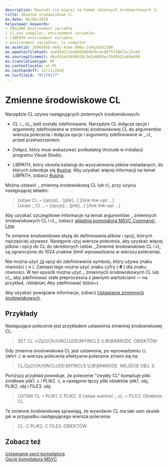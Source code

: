 ```yaml
---
description: Dowiedz się więcej na temat zmiennych środowiskowych CL
title: Zmienne środowiskowe CL
ms.date: 06/06/2019
helpviewer_keywords:
- INCLUDE environment variable
- cl.exe compiler, environment variables
- LIBPATH environment variable
- environment variables, CL compiler
ms.assetid: 2606585b-a681-42ee-986e-1c9a2da32108
ms.openlocfilehash: 1be95d2c2eddd204846fbcdc8675f28d71c25c0d
ms.sourcegitcommit: d6af41e42699628c3e2e6063ec7b03931a49a098
ms.translationtype: MT
ms.contentlocale: pl-PL
ms.lasthandoff: 12/11/2020
ms.locfileid: "97179177"
---
```

# <a name="cl-environment-variables"></a>Zmienne środowiskowe CL

Narzędzie CL używa następujących zmiennych środowiskowych:

- CL i \_ cl_, jeśli zostały zdefiniowane. Narzędzie CL dołącza opcje i argumenty zdefiniowane w zmiennej środowiskowej CL do argumentów wiersza polecenia i dołącza opcje i argumenty zdefiniowane w \_ cl_ przed przetworzeniem.

- Dołącz, który musi wskazywać podkatalog \Include w instalacji programu Visual Studio.

- LIBPATH, który określa katalogi do wyszukiwania plików metadanych, do których odwołuje się [#using](../../preprocessor/hash-using-directive-cpp.md). Aby uzyskać więcej informacji na temat LIBPATH, zobacz [#using](../../preprocessor/hash-using-directive-cpp.md).

Można ustawić \_ zmienną środowiskową CL lub cl_ przy użyciu następującej składni:

> Ustaw CL = [*opcja*]... [*plik*]...] [/link *link-opt* ...] \
> Ustaw \_ CL \_ = [*opcja*]... [*plik*]...] [/link *link-opt* ...]

Aby uzyskać szczegółowe informacje na temat argumentów \_ zmiennych środowiskowych CL i cl_, zobacz [składnia kompilatora MSVC Command-Line](compiler-command-line-syntax.md).

Te zmienne środowiskowe służą do definiowania plików i opcji, których najczęściej używasz. Następnie użyj wiersza polecenia, aby uzyskać więcej plików i opcji do CL do określonych celów. \_Zmienne środowiskowe CL i cl_ są ograniczone do 1024 znaków (limit wprowadzania w wierszu polecenia).

Nie można użyć [/d](d-preprocessor-definitions.md) opcji do zdefiniowania symbolu, który używa znaku równości ( **=** ). Zamiast tego można użyć znaku cyfry ( **#** ) dla znaku równości. W ten sposób można użyć \_ zmiennych środowiskowych CL lub cl_, aby zdefiniować stałe preprocesora z jawnymi wartościami — na przykład, `/DDEBUG#1` Aby zdefiniować `DEBUG=1` .

Aby uzyskać powiązane informacje, zobacz [Ustawianie zmiennych środowiskowych](../setting-the-path-and-environment-variables-for-command-line-builds.md).

## <a name="examples"></a>Przykłady

Następujące polecenie jest przykładem ustawienia zmiennej środowiskowej CL:

> SET CL =/Zp2/OX/I\INCLUDE\MYINCLS \LIB\BINMODE. OBIEKTÓW

Gdy zmienna środowiskowa CL jest ustawiona, po wprowadzeniu `CL INPUT.C` w wierszu polecenia efektywne polecenie zmieni się na:

> CL/Zp2/OX/I\INCLUDE\MYINCLS \LIB\BINMODE. WEJŚCIE OBJ. S

Poniższy przykład powoduje, że polecenie "zwykły CL" kompiluje pliki źródłowe plik1. c i PLIK2. c, a następnie łączy pliki obiektów plik1. obj, PLIK2. obj i FILE3. obj:

> USTAW CL = PLIK1. C PLIK2. S
> Ustaw wartość \_ cl_ = FILE3. Obiektów
> CL

Te zmienne środowiskowe sprawiają, że wywołanie CL ma taki sam skutek jak w przypadku następującego wiersza polecenia:

> CL. C PLIK2. C FILE3. OBIEKTÓW

## <a name="see-also"></a>Zobacz też

[Ustawianie opcji kompilatora](compiler-command-line-syntax.md) \
[Opcje kompilatora MSVC](compiler-options.md)
